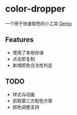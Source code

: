 # color-dropper
一个用于快速取色的小工具 [Demo](https://naixy28.github.io/color-dropper/)

## Features
- 使用了本地存储
- 点击即复制
- 新增颜色合法性判定

## TODO
- 样式与动画
- 抓取第三方配色方案
- 颜色调整支持


